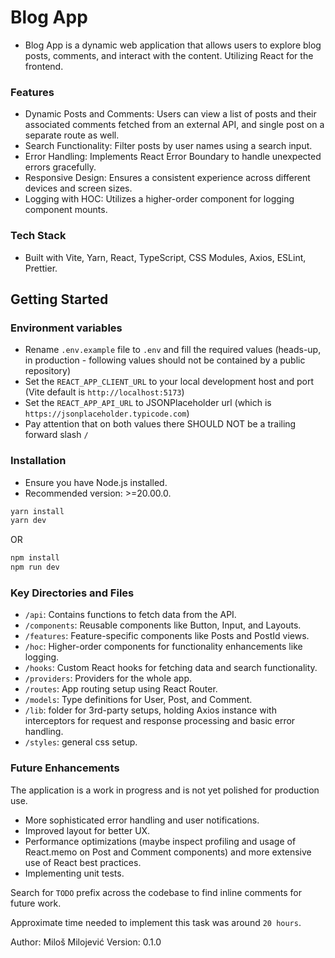 # Blog App

- Blog App is a dynamic web application that allows users to explore blog posts, comments, and interact with the content. Utilizing React for the frontend.

### Features
- Dynamic Posts and Comments: Users can view a list of posts and their associated comments fetched from an external API, and single post on a separate route as well.
- Search Functionality: Filter posts by user names using a search input.
- Error Handling: Implements React Error Boundary to handle unexpected errors gracefully.
- Responsive Design: Ensures a consistent experience across different devices and screen sizes.
- Logging with HOC: Utilizes a higher-order component for logging component mounts.

### Tech Stack
- Built with Vite, Yarn, React, TypeScript, CSS Modules, Axios, ESLint, Prettier.

## Getting Started

### Environment variables
- Rename `.env.example` file to `.env` and fill the required values (heads-up, in production - following values should not be contained by a public repository)
- Set the `REACT_APP_CLIENT_URL` to your local development host and port (Vite default is `http://localhost:5173`)
- Set the `REACT_APP_API_URL` to JSONPlaceholder url (which is `https://jsonplaceholder.typicode.com`)
- Pay attention that on both values there SHOULD NOT be a trailing forward slash `/`

### Installation
- Ensure you have Node.js installed. 
- Recommended version: >=20.00.0.

```bash
yarn install
yarn dev
```
OR

```bash
npm install
npm run dev
```

### Key Directories and Files
- `/api`: Contains functions to fetch data from the API.
- `/components`: Reusable components like Button, Input, and Layouts.
- `/features`: Feature-specific components like Posts and PostId views.
- `/hoc`: Higher-order components for functionality enhancements like logging.
- `/hooks`: Custom React hooks for fetching data and search functionality.
- `/providers`: Providers for the whole app.
- `/routes`: App routing setup using React Router.
- `/models`: Type definitions for User, Post, and Comment.
- `/lib`: folder for 3rd-party setups, holding Axios instance with interceptors for request and response processing and basic error handling.
- `/styles`: general css setup.

### Future Enhancements
The application is a work in progress and is not yet polished for production use.

- More sophisticated error handling and user notifications.
- Improved layout for better UX.
- Performance optimizations (maybe inspect profiling and usage of React.memo on Post and Comment components) and more extensive use of React best practices.
- Implementing unit tests.

Search for `TODO` prefix across the codebase to find inline comments for future work.

Approximate time needed to implement this task was around `20 hours`.

Author: Miloš Milojević
Version: 0.1.0